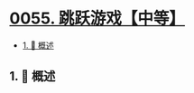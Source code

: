 # [0055. 跳跃游戏【中等】](https://github.com/Tdahuyou/TNotes.leetcode/tree/main/notes/0055.%20%E8%B7%B3%E8%B7%83%E6%B8%B8%E6%88%8F%E3%80%90%E4%B8%AD%E7%AD%89%E3%80%91)

<!-- region:toc -->

- [1. 📝 概述](#1--概述)

<!-- endregion:toc -->

## 1. 📝 概述

